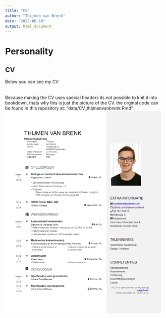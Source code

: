 ```yaml
---
title: "CV"
author: "Thijmen van Brenk"
date: "2022-06-10"
output: html_document
---
```

# Personality

## CV
Below you can see my CV       
<br>        
Because making the CV uses special headers its not possible to knit it into bookdown, thats why this is just the picture of the CV. the orginal code can be found in this repository at: "data/CV_thijmenvanbrenk.Rmd"
![](data/CV_thijmenvanbrenk.png)
